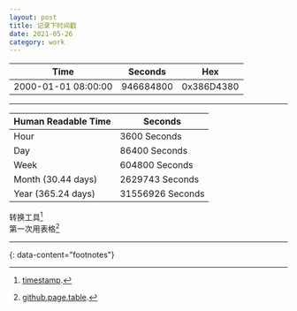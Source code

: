 ```yaml
---
layout: post
title: 记录下时间戳
date: 2021-05-26
category: work
---
```


|         Time         |     Seconds     |     Hex     |
| -------------------- | --------------- | ------------|
| 2000-01-01 08:00:00  |    946684800    |  0x386D4380 |
	 
  
***

| Human Readable Time |		Seconds      |
| ------------------- | ---------------- |
| Hour 				  |	3600 Seconds     |
| Day  				  |	86400 Seconds 	 |
| Week 				  |	604800 Seconds	 |
| Month (30.44 days)  |	2629743 Seconds	 |
| Year (365.24 days)  |	31556926 Seconds |


转换工具[^1]   
第一次用表格[^2]  

---
{: data-content="footnotes"}

[^1]: [timestamp](https://tool.lu/timestamp/).    
[^2]: [github.page.table](https://docs.github.com/en/github/writing-on-github/working-with-advanced-formatting/organizing-information-with-tables).  



